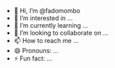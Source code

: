 - 👋 Hi, I’m @fadomombo
- 👀 I’m interested in ...
- 🌱 I’m currently learning ...
- 💞️ I’m looking to collaborate on ...
- 📫 How to reach me ...
- 😄 Pronouns: ...
- ⚡ Fun fact: ...

<!---
fadomombo/fadomombo is a ✨ special ✨ repository because its `README.md` (this file) appears on your GitHub profile.
You can click the Preview link to take a look at your changes.
--->
